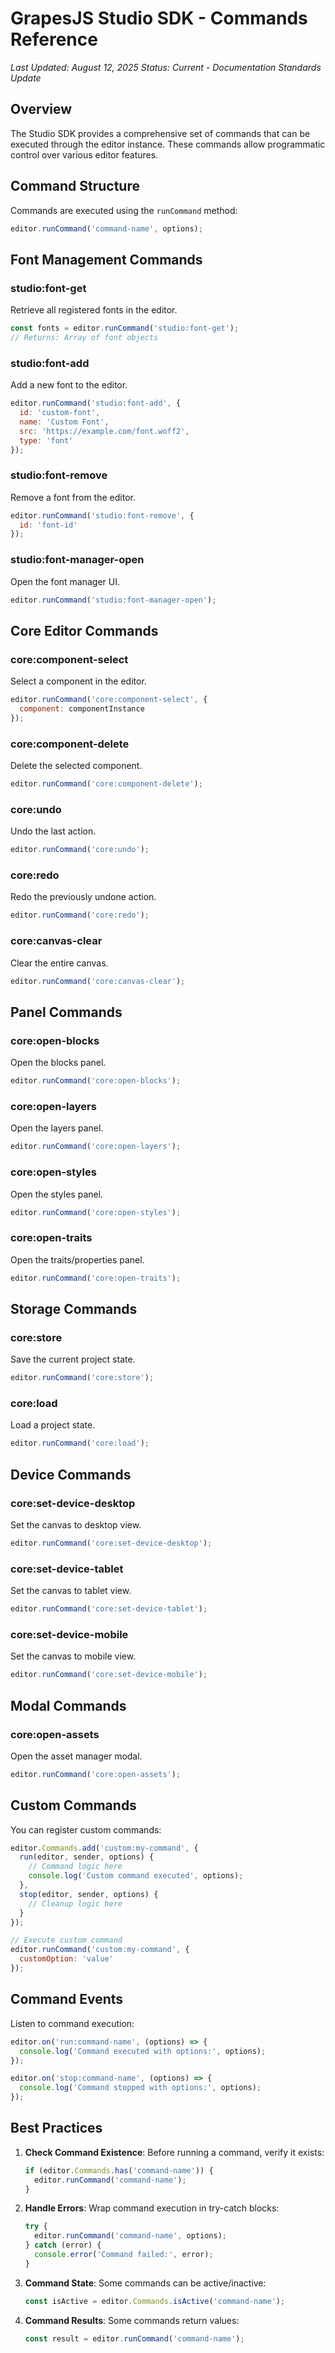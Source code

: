 # GrapesJS Studio SDK - Commands Reference

*Last Updated: August 12, 2025*
*Status: Current - Documentation Standards Update*

## Overview

The Studio SDK provides a comprehensive set of commands that can be executed through the editor instance. These commands allow programmatic control over various editor features.

## Command Structure

Commands are executed using the `runCommand` method:

```javascript
editor.runCommand('command-name', options);
```

## Font Management Commands

### studio:font-get
Retrieve all registered fonts in the editor.

```javascript
const fonts = editor.runCommand('studio:font-get');
// Returns: Array of font objects
```

### studio:font-add
Add a new font to the editor.

```javascript
editor.runCommand('studio:font-add', {
  id: 'custom-font',
  name: 'Custom Font',
  src: 'https://example.com/font.woff2',
  type: 'font'
});
```

### studio:font-remove
Remove a font from the editor.

```javascript
editor.runCommand('studio:font-remove', { 
  id: 'font-id' 
});
```

### studio:font-manager-open
Open the font manager UI.

```javascript
editor.runCommand('studio:font-manager-open');
```

## Core Editor Commands

### core:component-select
Select a component in the editor.

```javascript
editor.runCommand('core:component-select', {
  component: componentInstance
});
```

### core:component-delete
Delete the selected component.

```javascript
editor.runCommand('core:component-delete');
```

### core:undo
Undo the last action.

```javascript
editor.runCommand('core:undo');
```

### core:redo
Redo the previously undone action.

```javascript
editor.runCommand('core:redo');
```

### core:canvas-clear
Clear the entire canvas.

```javascript
editor.runCommand('core:canvas-clear');
```

## Panel Commands

### core:open-blocks
Open the blocks panel.

```javascript
editor.runCommand('core:open-blocks');
```

### core:open-layers
Open the layers panel.

```javascript
editor.runCommand('core:open-layers');
```

### core:open-styles
Open the styles panel.

```javascript
editor.runCommand('core:open-styles');
```

### core:open-traits
Open the traits/properties panel.

```javascript
editor.runCommand('core:open-traits');
```

## Storage Commands

### core:store
Save the current project state.

```javascript
editor.runCommand('core:store');
```

### core:load
Load a project state.

```javascript
editor.runCommand('core:load');
```

## Device Commands

### core:set-device-desktop
Set the canvas to desktop view.

```javascript
editor.runCommand('core:set-device-desktop');
```

### core:set-device-tablet
Set the canvas to tablet view.

```javascript
editor.runCommand('core:set-device-tablet');
```

### core:set-device-mobile
Set the canvas to mobile view.

```javascript
editor.runCommand('core:set-device-mobile');
```

## Modal Commands

### core:open-assets
Open the asset manager modal.

```javascript
editor.runCommand('core:open-assets');
```

## Custom Commands

You can register custom commands:

```javascript
editor.Commands.add('custom:my-command', {
  run(editor, sender, options) {
    // Command logic here
    console.log('Custom command executed', options);
  },
  stop(editor, sender, options) {
    // Cleanup logic here
  }
});

// Execute custom command
editor.runCommand('custom:my-command', { 
  customOption: 'value' 
});
```

## Command Events

Listen to command execution:

```javascript
editor.on('run:command-name', (options) => {
  console.log('Command executed with options:', options);
});

editor.on('stop:command-name', (options) => {
  console.log('Command stopped with options:', options);
});
```

## Best Practices

1. **Check Command Existence**: Before running a command, verify it exists:
   ```javascript
   if (editor.Commands.has('command-name')) {
     editor.runCommand('command-name');
   }
   ```

2. **Handle Errors**: Wrap command execution in try-catch blocks:
   ```javascript
   try {
     editor.runCommand('command-name', options);
   } catch (error) {
     console.error('Command failed:', error);
   }
   ```

3. **Command State**: Some commands can be active/inactive:
   ```javascript
   const isActive = editor.Commands.isActive('command-name');
   ```

4. **Command Results**: Some commands return values:
   ```javascript
   const result = editor.runCommand('command-name');
   ```